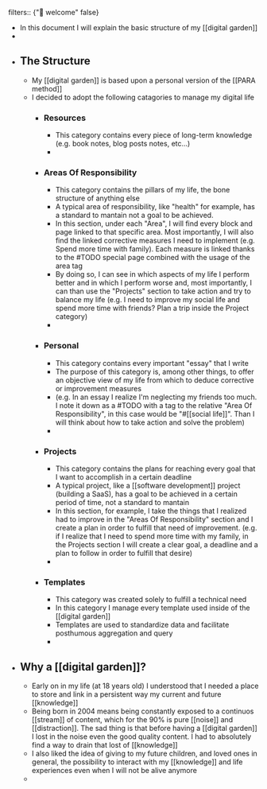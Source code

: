 filters:: {"🏡 welcome" false}

- In this document I will explain the basic structure of my [[digital garden]]
-
- ## The Structure
	- My [[digital garden]] is based upon a personal version of the [[PARA method]]
	- I decided to adopt the following catagories to manage my digital life
		- ### Resources
			- This category contains every piece of long-term knowledge (e.g. book notes, blog posts notes, etc...)
			-
		- ### Areas Of Responsibility
			- This category contains the pillars of my life, the bone structure of anything else
			- A typical area of responsibility, like "health" for example, has a standard to mantain not a goal to be achieved.
			- In this section, under each "Area", I will find every block and page linked to that specific area. Most importantly, I will also find the linked corrective measures I need to implement (e.g. Spend more time with family). Each measure is linked thanks to the #TODO special page combined with the usage of the area tag
			- By doing so, I can see in which aspects of my life I perform better and in which I perform worse and, most importantly, I can than use the "Projects" section to take action and try to balance my life (e.g. I need to improve my social life and spend more time with friends? Plan a trip inside the Project category)
			-
		- ### Personal
			- This category contains every important "essay" that I write
			- The purpose of this category is, among other things, to offer an objective view of my life from which to deduce corrective or improvement measures
			- (e.g. In an essay I realize I'm neglecting my friends too much. I note it down as a #TODO with a tag to the relative "Area Of Responsibility", in this case would be "#[[social life]]". Than I will think about how to take action and solve the problem)
			-
		- ### Projects
			- This category contains the plans for reaching every goal that I want to accomplish in a certain deadline
			- A typical project, like a [[software development]] project (building a SaaS), has a goal to be achieved in a certain period of time, not a standard to mantain
			- In this section, for example, I take the things that I realized had to improve in the "Areas Of Responsibility" section and I create a plan in order to fulfill that need of improvement.
			  (e.g. if I realize that I need to spend more time with my family, in the Projects section I will create a clear goal, a deadline and a plan to follow in order to fulfill that desire)
			-
		- ### Templates
			- This category was created solely to fulfill a technical need
			- In this category I manage every template used inside of the [[digital garden]]
			- Templates are used to standardize data and facilitate posthumous aggregation and query
			-
- ## Why a [[digital garden]]?
	- Early on in my life (at 18 years old) I understood that I needed a place to store and link in a persistent way my current and future [[knowledge]]
	- Being born in 2004 means being constantly exposed to a continuos [[stream]] of content, which for the 90% is pure [[noise]] and [[distraction]]. The sad thing is that before having a [[digital garden]] I lost in the noise even the good quality content. I had to absolutely find a way to drain that lost of [[knowledge]]
	- I also liked the idea of giving to my future children, and loved ones in general, the possibility to interact with my [[knowledge]] and life experiences even when I will not be alive anymore
	-